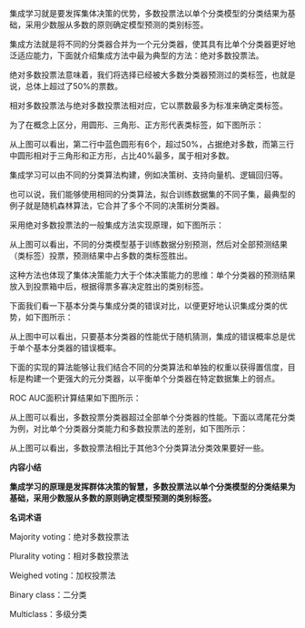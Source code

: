 集成学习就是要发挥集体决策的优势，多数投票法以单个分类模型的分类结果为基础，采用少数服从多数的原则确定模型预测的类别标签。

集成方法就是将不同的分类器合并为一个元分类器，使其具有比单个分类器更好地泛适应能力，下面就介绍集成方法中最为典型的方法：绝对多数投票法。

绝对多数投票法意味着，我们将选择已经被大多数分类器预测过的类标签，也就是说，总体上超过了50%的票数。

相对多数投票法与绝对多数投票法相对应，它以票数最多为标准来确定类标签。

为了在概念上区分，用圆形、三角形、正方形代表类标签，如下图所示：

 




从上图可以看出，第二行中蓝色圆形有6个，超过50%，占据绝对多数，而第三行中圆形相对于三角形和正方形，占比40%最多，属于相对多数。

 

集成学习可以由不同的分类算法构建，例如决策树、支持向量机、逻辑回归等。



也可以说，我们能够使用相同的分类算法，拟合训练数据集的不同子集，最典型的例子就是随机森林算法，它合并了多个不同的决策树分类器。

 

采用绝对多数投票法的一般集成方法实现原理，如下图所示：

 



 

从上图可以看出，不同的分类模型基于训练数据分别预测，然后对全部预测结果（类标签）投票，预测结果中占多数的类标签胜出。



这种方法也体现了集体决策能力大于个体决策能力的思维：单个分类器的预测结果放入到投票箱中后，根据得票多寡决定胜出的类别标签。

 

下面我们看一下基本分类与集成分类的错误对比，以便更好地认识集成分类的优势，如下图所示：






从上图中可以看出，只要基本分类器的性能优于随机猜测，集成的错误概率总是优于单个基本分类器的错误概率。

 

下面的实现的算法能够让我们结合不同的分类算法和单独的权重以获得置信度，目标是构建一个更强大的元分类器，以平衡单个分类器在特定数据集上的弱点。



ROC AUC面积计算结果如下图所示：






从上图可以看出，多数投票分类器超过全部单个分类器的性能。下面以鸢尾花分类为例，对比单个分类器分类能力和多数投票法的差别，如下图所示：






从上图可以看出，多数投票法相比于其他3个分类算法分类效果要好一些。

 

**内容小结**



**集成学习的原理是发挥群体决策的智慧，多数投票法以单个分类模型的分类结果为基础，采用少数服从多数的原则确定模型预测的类别标签。**



**名词术语**





Majority voting：绝对多数投票法



Plurality voting：相对多数投票法



Weighed voting：加权投票法



Binary class：二分类



Multiclass：多级分类



